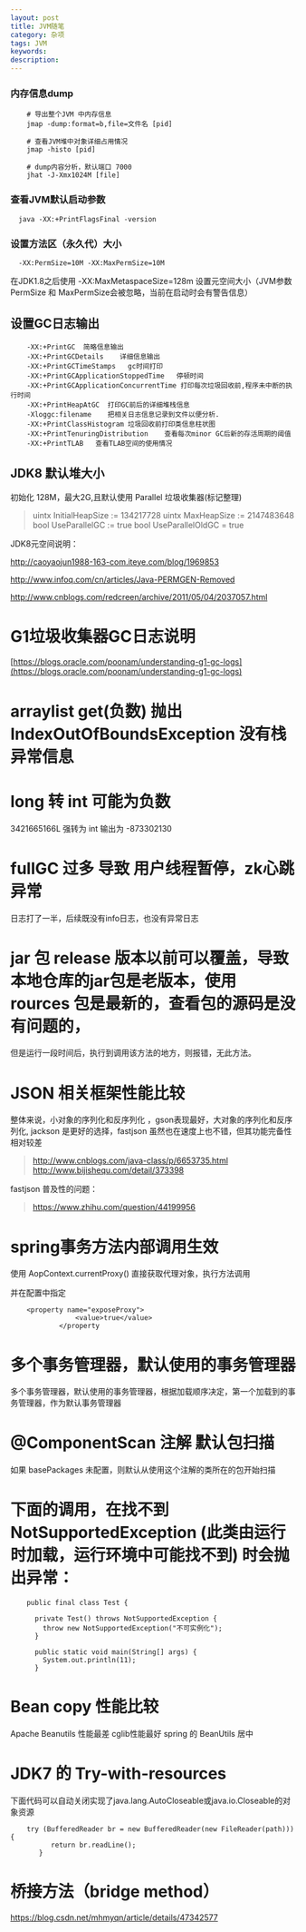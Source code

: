 ```yaml
---
layout: post
title: JVM随笔
category: 杂项
tags: JVM
keywords:
description:
---
```


### 内存信息dump

        # 导出整个JVM 中内存信息
        jmap -dump:format=b,file=文件名 [pid]

        # 查看JVM堆中对象详细占用情况
        jmap -histo [pid]

        # dump内容分析，默认端口 7000
        jhat -J-Xmx1024M [file]

### 查看JVM默认启动参数

      java -XX:+PrintFlagsFinal -version

### 设置方法区（永久代）大小

      -XX:PermSize=10M -XX:MaxPermSize=10M

在JDK1.8之后使用 -XX:MaxMetaspaceSize=128m  设置元空间大小（JVM参数PermSize 和 MaxPermSize会被忽略，当前在启动时会有警告信息）

## 设置GC日志输出

        -XX:+PrintGC  简略信息输出
        -XX:+PrintGCDetails    详细信息输出
        -XX:+PrintGCTimeStamps   gc时间打印
        -XX:+PrintGCApplicationStoppedTime   停顿时间
        -XX:+PrintGCApplicationConcurrentTime 打印每次垃圾回收前,程序未中断的执行时间
        -XX:+PrintHeapAtGC	打印GC前后的详细堆栈信息
        -Xloggc:filename	把相关日志信息记录到文件以便分析.
        -XX:+PrintClassHistogram 垃圾回收前打印类信息柱状图
        -XX:+PrintTenuringDistribution	  查看每次minor GC后新的存活周期的阈值
        -XX:+PrintTLAB   查看TLAB空间的使用情况



## JDK8 默认堆大小
初始化 128M，最大2G,且默认使用 Parallel 垃圾收集器(标记整理)

 > uintx InitialHeapSize                          := 134217728
 > uintx MaxHeapSize                              := 2147483648
 > bool UseParallelGC                            := true
 > bool UseParallelOldGC                          = true

JDK8元空间说明：

http://caoyaojun1988-163-com.iteye.com/blog/1969853

http://www.infoq.com/cn/articles/Java-PERMGEN-Removed

http://www.cnblogs.com/redcreen/archive/2011/05/04/2037057.html

# G1垃圾收集器GC日志说明

[https://blogs.oracle.com/poonam/understanding-g1-gc-logs](https://blogs.oracle.com/poonam/understanding-g1-gc-logs)

# arraylist get(负数) 抛出 IndexOutOfBoundsException 没有栈异常信息

# long 转 int 可能为负数

3421665166L 强转为 int 输出为 -873302130


# fullGC 过多 导致 用户线程暂停，zk心跳异常

日志打了一半，后续既没有info日志，也没有异常日志


# jar 包 release 版本以前可以覆盖，导致本地仓库的jar包是老版本，使用rources 包是最新的，查看包的源码是没有问题的，
但是运行一段时间后，执行到调用该方法的地方，则报错，无此方法。


# JSON 相关框架性能比较

整体来说，小对象的序列化和反序列化 ，gson表现最好，大对象的序列化和反序列化, jackson 是更好的选择，fastjson 虽然也在速度上也不错，但其功能完备性相对较差

> http://www.cnblogs.com/java-class/p/6653735.html
> http://www.bijishequ.com/detail/373398

fastjson 普及性的问题：
> https://www.zhihu.com/question/44199956


# spring事务方法内部调用生效

使用 AopContext.currentProxy() 直接获取代理对象，执行方法调用

并在配置中指定

        <property name="exposeProxy">  
                    <value>true</value>  
                </property


# 多个事务管理器，默认使用的事务管理器

多个事务管理器，默认使用的事务管理器，根据加载顺序决定，第一个加载到的事务管理器，作为默认事务管理器


# @ComponentScan 注解 默认包扫描

如果 basePackages 未配置，则默认从使用这个注解的类所在的包开始扫描



# 下面的调用，在找不到 NotSupportedException (此类由运行时加载，运行环境中可能找不到) 时会抛出异常：

        public final class Test {

          private Test() throws NotSupportedException {
            throw new NotSupportedException("不可实例化");
          }

          public static void main(String[] args) {
            System.out.println(11);
          }

# Bean copy 性能比较

Apache Beanutils 性能最差
cglib性能最好
spring 的 BeanUtils 居中

# JDK7 的 Try-with-resources

下面代码可以自动关闭实现了java.lang.AutoCloseable或java.io.Closeable的对象资源

        try (BufferedReader br = new BufferedReader(new FileReader(path))) {  
              return br.readLine();  
           }  

# 桥接方法（bridge method）

https://blog.csdn.net/mhmyqn/article/details/47342577
